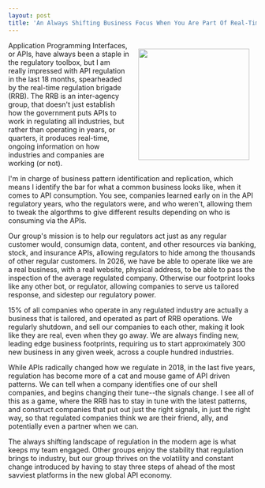 ```yaml
---
layout: post
title: 'An Always Shifting Business Focus When You Are Part Of Real-Time Regulation Brigade'
---
```

<p><img style="padding: 15px;" src="https://s3.amazonaws.com/kinlane-productions/bw-icons/bw-shifting-plan.png" alt="" width="225" align="right" /></p>
<p>Application Programming Interfaces, or APIs, have always been a staple in the regulatory toolbox, but I am really impressed with API regulation in the last 18 months, spearheaded by the real-time regulation brigade (RRB). The RRB is an inter-agency group, that doesn't just establish how the government puts APIs to work in regulating all industries, but rather than operating in years, or quarters, it produces real-time, ongoing information on how industries and companies are working (or not).</p>
<p>I'm in charge of business pattern identification and replication, which means I identify the bar for what a common business looks like, when it comes to API consumption. You see, companies learned early on in the API regulatory years, who the regulators were, and who weren't, allowing them to tweak the algorthms to give different results depending on who is consuming via the APIs.</p>
<p>Our group's mission is to help our regulators act just as any regular customer would, consumign data, content, and other resources via banking, stock, and insurance APIs, allowing regulators to hide among the thousands of other regular customers. In 2026, we have be able to operate like we are a real business, with a real website, physical address, to be able to pass the inspection of the average regulated company. Otherwise our footprint looks like any other bot, or regulator, allowing companies to serve us tailored response, and sidestep our regulatory power.</p>
<p>15% of all companies who operate in any regulated industry are actually a business that is tailored, and operated as part of RRB operations. We regularly shutdown, and sell our companies to each other, making it look like they are real, even when they go away. We are always finding new, leading edge business footprints, requiring us to start approximately 300 new business in any given week, across a couple hundred industries.&nbsp;</p>
<p>While APIs radically changed how we regulate in 2018, in the last five years, regulation has become more of a cat and mouse game of API driven patterns. We can tell when a company identifies one of our shell companies, and begins changing their tune--the signals change. I see all of this as a game, where the RRB has to stay in tune with the latest patterns, and construct companies that put out just the right signals, in just the right way, so that regulated companies think we are their friend, ally, and potentially even a partner when we can.</p>
<p>The always shifting landscape of regulation in the modern age is what keeps my team engaged. Other groups enjoy the stability that regulation brings to industry, but our group thrives on the volatility and constant change introduced by having to stay three steps of ahead of the most savviest platforms in the new global API economy.</p>